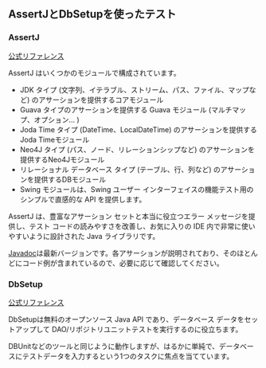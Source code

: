## AssertJとDbSetupを使ったテスト

### AssertJ

[公式リファレンス](https://assertj.github.io/doc/)

AssertJ はいくつかのモジュールで構成されています。

* JDK タイプ (文字列、イテラブル、ストリーム、パス、ファイル、マップなど) のアサーションを提供するコアモジュール
* Guava タイプのアサーションを提供する Guava モジュール (マルチマップ、オプション… )
* Joda Time タイプ (DateTime、LocalDateTime) のアサーションを提供する Joda Timeモジュール
* Neo4J タイプ (パス、ノード、リレーションシップなど) のアサーションを提供するNeo4Jモジュール
* リレーショナル データベース タイプ (テーブル、行、列など) のアサーションを提供するDBモジュール
* Swing モジュールは、Swing ユーザー インターフェイスの機能テスト用のシンプルで直感的な API を提供します。

AssertJ は、豊富なアサーション セットと本当に役立つエラー メッセージを提供し、テスト コードの読みやすさを改善し、お気に入りの IDE 内で非常に使いやすいように設計された Java ライブラリです。

[Javadoc](https://www.javadoc.io/doc/org.assertj/assertj-core/latest/index.html)は最新バージョンです。各アサーションが説明されており、そのほとんどにコード例が含まれているので、必要に応じて確認してください。

### DbSetup

[公式リファレンス](http://dbsetup.ninja-squad.com/)

DbSetupは無料のオープンソース Java API であり、データベース データをセットアップして DAO/リポジトリユニットテストを実行するのに役立ちます。

DBUnitなどのツールと同じように動作しますが、はるかに単純で、データベースにテストデータを入力するという1つのタスクに焦点を当てています。
